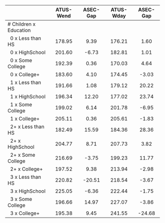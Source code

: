 
|                      |    ATUS-Wend |     ASEC-Gap |    ATUS-Wday |     ASEC-Gap |
| -------------------- | :----------: | :----------: | :----------: | :----------: |
| # Children x Education |              |              |              |              |
| &nbsp;&nbsp;0 x Less than HS |       178.95 |         9.39 |       176.21 |         1.60 |
| &nbsp;&nbsp;0 x HighSchool |       201.60 |        -6.73 |       182.81 |         1.01 |
| &nbsp;&nbsp;0 x Some College |       192.39 |         0.36 |       170.03 |         4.64 |
| &nbsp;&nbsp;0 x College+ |       183.60 |         4.10 |       174.45 |        -3.03 |
| &nbsp;&nbsp;1 x Less than HS |       191.66 |         1.08 |       179.12 |        20.22 |
| &nbsp;&nbsp;1 x HighSchool |       196.34 |        12.20 |       177.02 |        23.74 |
| &nbsp;&nbsp;1 x Some College |       199.02 |         6.14 |       201.78 |        -6.95 |
| &nbsp;&nbsp;1 x College+ |       205.11 |         0.36 |       205.61 |        -1.83 |
| &nbsp;&nbsp;2+ x Less than HS |       182.49 |        15.59 |       184.36 |        28.36 |
| &nbsp;&nbsp;2+ x HighSchool |       204.77 |         8.71 |       207.73 |         3.82 |
| &nbsp;&nbsp;2+ x Some College |       216.69 |        -3.75 |       199.23 |        11.77 |
| &nbsp;&nbsp;2+ x College+ |       197.52 |         9.38 |       213.94 |        -2.98 |
| &nbsp;&nbsp;3 x Less than HS |       220.82 |       -20.51 |       218.54 |        -3.67 |
| &nbsp;&nbsp;3 x HighSchool |       225.05 |        -6.36 |       222.44 |        -1.75 |
| &nbsp;&nbsp;3 x Some College |       196.66 |        14.97 |       227.07 |        -3.86 |
| &nbsp;&nbsp;3 x College+ |       195.38 |         9.45 |       241.55 |       -24.68 |

